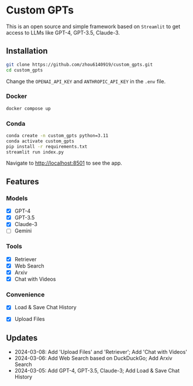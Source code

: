 # Custom GPTs

This is an open source and simple framework based on `Streamlit` to get access to LLMs like GPT-4, GPT-3.5, Claude-3.

## Installation

```bash
git clone https://github.com/zhou6140919/custom_gpts.git
cd custom_gpts
```

Change the `OPENAI_API_KEY` and `ANTHROPIC_API_KEY` in the `.env` file.

### Docker
```bash
docker compose up
```
### Conda
```bash
conda create -n custom_gpts python=3.11
conda activate custom_gpts
pip install -r requirements.txt
streamlit run index.py
```

Navigate to [http://localhost:8501](http://localhost:8501) to see the app.

## Features

### Models
- [x] GPT-4
- [x] GPT-3.5
- [x] Claude-3
- [ ] Gemini

### Tools
- [x] Retriever
- [x] Web Search
- [x] Arxiv
- [x] Chat with Videos

### Convenience
- [x] Load & Save Chat History
- [x] Upload Files


## Updates

- 2024-03-08: Add 'Upload Files' and 'Retriever'; Add 'Chat with Videos'
- 2024-03-06: Add Web Search based on DuckDuckGo; Add Arxiv Search
- 2024-03-05: Add GPT-4, GPT-3.5, Claude-3; Add Load & Save Chat History
